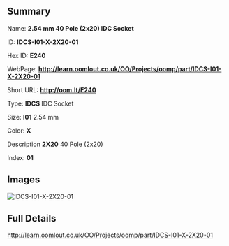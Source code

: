 

## Summary
 
Name: __2.54 mm 40 Pole (2x20) IDC Socket__

ID: __IDCS-I01-X-2X20-01__

Hex ID: __E240__

WebPage: __http://learn.oomlout.co.uk/OO/Projects/oomp/part/IDCS-I01-X-2X20-01__

Short URL: __http://oom.lt/E240__


Type: __IDCS__ IDC Socket 

Size: __I01__ 2.54 mm 

Color: __X__  

Description __2X20__ 40 Pole (2x20) 

Index: __01__


## Images
![IDCS-I01-X-2X20-01](http://oomlout.com/oomp-gen/parts/IDCS-I01-X-2X20-01/IDCS-I01-X-2X20-01_420.jpg)



## Full Details

 http://learn.oomlout.co.uk/OO/Projects/oomp/part/IDCS-I01-X-2X20-01














